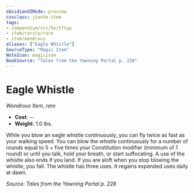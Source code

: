 ```yaml
---
obsidianUIMode: preview
cssclass: json5e-item
tags:
- compendium/src/5e/tftyp
- item/rarity/rare
- item/wondrous
aliases: ["Eagle Whistle"]
SourceType: "Magic Item"
NoteIcon: magicitem
BookSource: "Tales from the Yawning Portal p. 228"
---
```

# Eagle Whistle
*Wondrous Item, rare*  

- **Cost**: ⏤
- **Weight**: 1.0 lbs.

While you blow an eagle whistle continuously, you can fly twice as fast as your walking speed. You can blow the whistle continuously for a number of rounds equal to 5 + five times your Constitution modifier (minimum of 1 round) or until you talk, hold your breath, or start suffocating. A use of the whistle also ends if you land. If you are aloft when you stop blowing the whistle, you fall. The whistle has three uses. It regains expended uses daily at dawn.

*Source: Tales from the Yawning Portal p. 228*